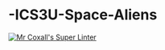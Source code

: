 # -ICS3U-Space-Aliens
[![Mr Coxall's Super Linter](https://github.com/ICS3U-Programming-Tomi-O/-ICS3U-Space-Aliens/workflows/Mr%20Coxall's%20Super%20Linter/badge.svg)](https://github.com/ICS3U-Programming-Tomi-O/-ICS3U-Space-Aliens/actions/)
